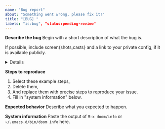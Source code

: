 ```yaml
---
name: "Bug report"
about: "Something went wrong, please fix it!"
title: "[BUG] "
labels: "is:bug", "status:pending-review"
---
```


**Describe the bug**
Begin with a short description of what the bug is.

If possible, include screen{shots,casts} and a link to your private config, if
it is available publicly.

<details>
<pre>
If you received an error, paste the backtrace here.

To acquire a backtrace either:

1. Turn on debug mode with `M-x toggle-debug-on-error` or
2. Start Emacs with `emacs --debug-init`
3. Or, if the error occurred while using `bin/doom`, use the `-d` or `--debug`
   switch.

Then recreate the error and Emacs should produce a backtrace.
</pre>
</details>

**Steps to reproduce**
1. Select these example steps,
2. Delete them,
3. And replace them with precise steps to reproduce your issue.
4. Fill in "system information" below.

**Expected behavior**
Describe what you expected to happen.

**System information**
Paste the output of `M-x doom/info` or `~/.emacs.d/bin/doom info` here.
